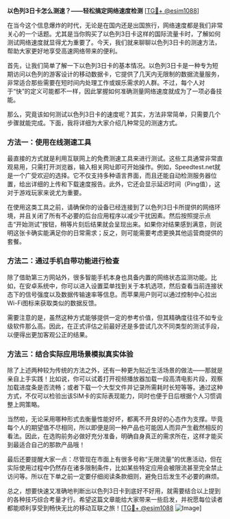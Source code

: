 **以色列3日卡怎么测速？——轻松搞定网络速度检测** [[TG💪+ @esim1088](https://t.me/s/esim1088)]

在当今这个信息爆炸的时代，无论是在国内还是出国旅行，网络速度都是我们非常关心的一个话题。尤其是当你购买了以色列3日卡这样的国际流量卡时，了解如何测试网络速度就显得尤为重要了。今天，我们就来聊聊以色列3日卡的测速方法，帮助大家更好地享受高速网络带来的便利。

首先，让我们简单了解一下以色列3日卡的基本情况。以色列3日卡是一种专为短期访问以色列的游客设计的移动数据卡，它提供了几天内无限制的数据流量服务，非常适合那些需要在短时间内处理工作或娱乐需求的人群。不过，每个人对于“快”的定义可能都不一样，因此掌握如何准确测量网络速度就成为了一项必备技能。

那么，究竟该如何测试以色列3日卡的速度呢？其实，方法非常简单，只需要几个步骤就能完成。下面，我将详细为大家介绍几种常见的测速方式。

### 方法一：使用在线测速工具

最直接的方式就是利用互联网上的免费测速工具来进行测试。这些工具通常非常直观易用，只需打开浏览器，输入相关网址即可开始操作。例如，Speedtest.net就是一个广受欢迎的选择。它不仅支持多种语言界面，而且还能自动检测服务器位置，给出详细的上传和下载速度报告。此外，它还会显示延迟时间（Ping值），这对于游戏玩家来说尤为重要。

在使用这类工具之前，请确保你的设备已经连接到了以色列3日卡所提供的网络环境，并且关闭了所有不必要的后台应用程序以减少干扰因素。然后按照提示点击“开始测试”按钮，稍等片刻后结果就会呈现出来。如果你对结果感到满意，则说明这张卡确实能满足你的日常需求；反之，则可能需要考虑更换其他运营商提供的套餐。

### 方法二：通过手机自带功能进行检查

除了借助第三方网站外，很多智能手机本身也具备内置的网络状态监测功能。比如，在安卓系统中，你可以进入设置菜单找到关于本机选项，然后查看当前连接状态下的信号强度以及数据传输速率等信息。而苹果用户则可以通过控制中心拉出Wi-Fi图标来获取类似的数据反馈。

需要注意的是，虽然这种方式能够提供一定的参考价值，但其精确度往往不如专业级软件那么高。因此，在正式评估之前最好还是多尝试几次不同类型的测试手段，以便得出更加客观公正的结果。

### 方法三：结合实际应用场景模拟真实体验

除了上述两种较为传统的方法之外，还有一种更为贴近生活场景的做法——那就是亲自上手实践！比如说，你可以试着打开视频播放器加载一段高清电影片段，观察加载进度条是否流畅；或者下载一个大型文件并记录所需耗时长短等等。通过这种方式，不仅可以检验出该SIM卡的实际表现能力，同时也便于日后根据个人习惯调整上网策略。

当然啦，无论采用哪种形式去衡量性能好坏，都离不开良好的心态作为支撑。毕竟每个人的期望值不尽相同，所以即便是同一种产品也可能因人而异产生截然相反的看法。因此，在选购前务必做好充分准备，明确自身真正的需求所在，这样才能买到最适合自己的那款产品哦！

最后还要提醒大家一点：尽管现在市面上有很多号称“无限流量”的优惠活动，但在实际使用过程中仍然存在诸多限制条件，比如某些特定应用会被限流甚至完全禁止访问等。所以在下单之前一定要仔细阅读条款细则，避免日后发生不必要的麻烦。

总之，想要快速又准确地判断出以色列3日卡到底好不好用，就需要结合以上提到的各种技巧综合考量才行。希望这篇文章能给大家带来一些启发，并祝愿每位读者都能顺利享受到畅快无比的移动互联之旅！[[TG💪+ @esim1088](https://t.me/s/esim1088) ![Image](https://i.postimg.cc/4NQfJmqS/Snipaste-2025-05-13-00-14-12.png)]
